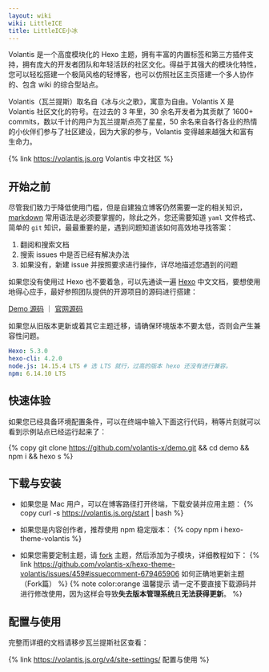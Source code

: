 ```yaml
---
layout: wiki
wiki: LittleICE
title: LittleICE小冰
---
```


Volantis 是一个高度模块化的 Hexo 主题，拥有丰富的内置标签和第三方插件支持，拥有庞大的开发者团队和年轻活跃的社区文化。得益于其强大的模块化特性，您可以轻松搭建一个极简风格的轻博客，也可以仿照社区主页搭建一个多人协作的、包含 wiki 的综合型站点。

Volantis（瓦兰提斯）取名自《冰与火之歌》，寓意为自由。Volantis X 是 Volantis 社区文化的符号。在过去的 3 年里，30 余名开发者为其贡献了 1600+ commits，数以千计的用户为瓦兰提斯点亮了星星，50 余名来自各行各业的热情的小伙伴们参与了社区建设，因为大家的参与，Volantis 变得越来越强大和富有生命力。

{% link https://volantis.js.org Volantis&nbsp;中文社区 %}

## 开始之前

尽管我们致力于降低使用门槛，但是自建独立博客仍然需要一定的相关知识，[markdown](https://www.runoob.com/markdown/md-tutorial.html) 常用语法是必须要掌握的，除此之外，您还需要知道 `yaml` 文件格式、简单的 `git` 知识，最最重要的是，遇到问题知道该如何高效地寻找答案：

1. 翻阅和搜索文档
2. 搜索 issues 中是否已经有解决办法
3. 如果没有，新建 issue 并按照要求进行操作，详尽地描述您遇到的问题

如果您没有使用过 Hexo 也不要着急，可以先通读一遍 [Hexo](https://hexo.io/zh-cn/docs/) 中文文档，要想使用地得心应手，最好参照团队提供的开源项目的源码进行搭建：

[Demo 源码](https://github.com/volantis-x/demo) ｜ [官网源码](https://github.com/volantis-x/community)

如果您从旧版本更新或着其它主题迁移，请确保环境版本不要太低，否则会产生兼容性问题。

```yaml
Hexo: 5.3.0
hexo-cli: 4.2.0
node.js: 14.15.4 LTS # 选 LTS 就行，过高的版本 hexo 还没有进行兼容。
npm: 6.14.10 LTS
```

## 快速体验

如果您已经具备环境配置条件，可以在终端中输入下面这行代码，稍等片刻就可以看到示例站点已经运行起来了：

{% copy git clone https://github.com/volantis-x/demo.git && cd demo && npm i && hexo s %}

## 下载与安装

- 如果您是 Mac 用户，可以在博客路径打开终端，下载安装并应用主题：
{% copy curl -s https://volantis.js.org/start | bash %}

- 如果您是内容创作者，推荐使用 npm 稳定版本：
{% copy npm i hexo-theme-volantis %}

- 如果您需要定制主题，请 [fork](https://github.com/volantis-x/hexo-theme-volantis/) 主题，然后添加为子模块，详细教程如下：
{% link https://github.com/volantis-x/hexo-theme-volantis/issues/459#issuecomment-679465906 如何正确地更新主题（Fork篇） %}
{% note color:orange 温馨提示 请一定不要直接下载源码并进行修改使用，因为这样会导致**失去版本管理系统**且**无法获得更新**。 %}

## 配置与使用

完整而详细的文档请移步瓦兰提斯社区查看：

{% link https://volantis.js.org/v4/site-settings/ 配置与使用 %}